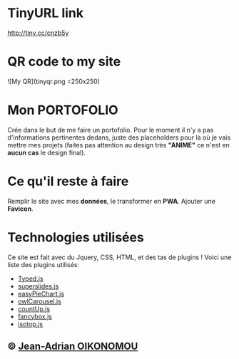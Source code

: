 # TinyURL link
http://tiny.cc/cnzb5y

# QR code to my site
![My QR](tinyqr.png =250x250)

# Mon PORTOFOLIO
Crée dans le but de me faire un portofolio.
Pour le moment il n'y a pas d'informations pertinentes dedans, juste des placeholders pour là où je vais mettre mes projets (faites pas attention au design très **"ANIME"** ce n'est en **aucun cas** le design final).

# Ce qu'il reste à faire
Remplir le site avec mes **données**, le transformer en **PWA**. Ajouter une **Favicon**.

# Technologies utilisées
Ce site est fait avec du Jquery, CSS, HTML, et des tas de plugins ! Voici une liste des plugins utilisés:
- [Typed.js](https://github.com/mattboldt/typed.js/)
- [superslides.js](https://github.com/nicinabox/superslides)
- [easyPieChart.js](https://github.com/rendro/easy-pie-chart)
- [owlCarousel.js](https://owlcarousel2.github.io/OwlCarousel2/)
- [countUp.js](https://github.com/inorganik/CountUp.js)
- [fancybox.js](http://fancyapps.com/fancybox/3/)
- [isotop.js](https://isotope.metafizzy.co/)

## &copy; [Jean-Adrian OIKONOMOU](https://github.com/Jean-OIKONOMOU)
